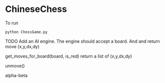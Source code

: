 ChineseChess
============
To run

    python ChessGame.py
    
    
TODO  Add an AI engine.
      The engine should accept a board. And and return move (x,y,dx,dy)
      
      
get_moves_for_board(board, is_red)  return a list of (x,y,dx,dy)

unmove()

alpha-beta
